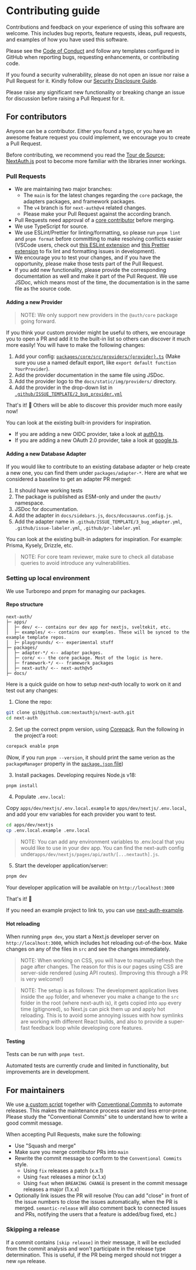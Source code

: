 # Contributing guide

Contributions and feedback on your experience of using this software are welcome. This includes bug reports, feature requests, ideas, pull requests, and examples of how you have used this software.

Please see the [Code of Conduct](CODE_OF_CONDUCT.md) and follow any templates configured in GitHub when reporting bugs, requesting enhancements, or contributing code.

If you found a security vulnerability, please do not open an issue nor raise a Pull Request for it. Kindly follow our [Security Disclosure Guide](https://authjs.dev/security#reporting-a-vulnerability).

Please raise any significant new functionality or breaking change an issue for discussion before raising a Pull Request for it.

## For contributors

Anyone can be a contributor. Either you found a typo, or you have an awesome feature request you could implement, we encourage you to create a Pull Request.

Before contributing, we recommend you read the [Tour de Source: NextAuth.js](https://sourcegraph.com/notebooks/Tm90ZWJvb2s6MTc2MQ==) post to become more familiar with the libraries inner workings.

### Pull Requests

- We are maintaining two major branches:
  - The `main` is for the latest changes regarding the `core` package, the adapters packages, and framework packages.
  - The `v4` branch is for `next-auth@v4` related changes.
  - Please make your Pull Request against the according branch.
- Pull Requests need approval of a [core contributor](https://next-auth.js.org/contributors#core-team) before merging.
- We use TypeScript for source.
- We use ESLint/Prettier for linting/formatting, so please run `pnpm lint` and `pnpm format` before committing to make resolving conflicts easier (VSCode users, check out [this ESLint extension](https://marketplace.visualstudio.com/items?itemName=dbaeumer.vscode-eslint) and [this Prettier extension](https://marketplace.visualstudio.com/items?itemName=esbenp.prettier-vscode) to fix lint and formatting issues in development).
- We encourage you to test your changes, and if you have the opportunity, please make those tests part of the Pull Request.
- If you add new functionality, please provide the corresponding documentation as well and make it part of the Pull Request. We use JSDoc, which means most of the time, the documentation is in the same file as the source code.

#### Adding a new Provider

> NOTE: We only support new providers in the `@auth/core` package going forward.

If you think your custom provider might be useful to others, we encourage you to open a PR and add it to the built-in list so others can discover it much more easily! You will have to make the following changes:

1. Add your config: [`packages/core/src/providers/{provider}.ts`](https://github.com/nextauthjs/next-auth/tree/main/packages/core/src/providers) (Make sure you use a named default export, like `export default function YourProvider`).
1. Add the provider documentation in the same file using JSDoc.
1. Add the provider logo to the `docs/static/img/providers/` directory.
1. Add the provider in the drop-down list in [`.github/ISSUE_TEMPLATE/2_bug_provider.yml`](https://github.com/nextauthjs/next-auth/blob/main/.github/ISSUE_TEMPLATE/2_bug_provider.yml)

That's it! 🎉 Others will be able to discover this provider much more easily now!

You can look at the existing built-in providers for inspiration.
- If you are adding a new OIDC provider, take a look at [auth0.ts](https://github.com/nextauthjs/next-auth/blob/main/packages/core/src/providers/auth0.ts).
- If you are adding a new OAuth 2.0 provider, take a look at [google.ts](https://github.com/nextauthjs/next-auth/blob/main/packages/core/src/providers/google.ts).

#### Adding a new Database Adapter

If you would like to contribute to an existing database adapter or help create a new one, you can find them under `packages/adapter-*`. Here are what we considered a baseline to get an adapter PR merged:

1. It should have working tests
1. The package is published as ESM-only and under the `@auth/` namespace.
1. JSDoc for documentation.
1. Add the adapter in `docs/sidebars.js`, `docs/docusaurus.config.js`.
1. Add the adapter name in `.github/ISSUE_TEMPLATE/3_bug_adapter.yml`, `.github/issue-labeler.yml`, `.github/pr-labeler.yml`

You can look at the existing built-in adapters for inspiration. For example: Prisma, Kysely, Drizzle, etc.

> NOTE: For core team reviewer, make sure to check all database queries to avoid introduce any vulnerabilities.

### Setting up local environment

We use Turborepo and pnpm for managing our packages.

#### Repo structure
```
next-auth/
├─ apps/
│  ├─ dev/ <-- contains our dev app for nextjs, sveltekit, etc.
│  ├─ examples/ <-- contains our examples. These will be synced to the example template repos.
│  ├─ playgrounds/ <-- experimental stuff
├─ packages/
│  ├─ adapter-*/ <-- adapter packges.
│  ├─ core/ <-- the core package. Most of the logic is here.
│  ├─ framework-*/ <-- framework packages
│  ├─ next-auth/ <-- next-auth@v5
├─ docs/
```

Here is a quick guide on how to setup _next-auth_ locally to work on it and test out any changes:

1. Clone the repo:

```sh
git clone git@github.com:nextauthjs/next-auth.git
cd next-auth
```

2. Set up the correct pnpm version, using [Corepack](https://nodejs.org/api/corepack.html). Run the following in the project'a root:

```sh
corepack enable pnpm
```

(Now, if you run `pnpm --version`, it should print the same verion as the `packageManager` property in the [`package.json` file](https://github.com/nextauthjs/next-auth/blob/main/package.json))

3. Install packages. Developing requires Node.js v18:

```sh
pnpm install
```

4. Populate `.env.local`:

Copy `apps/dev/nextjs/.env.local.example` to `apps/dev/nextjs/.env.local`, and add your env variables for each provider you want to test.

```sh
cd apps/dev/nextjs
cp .env.local.example .env.local
```

> NOTE: You can add any environment variables to .env.local that you would like to use in your dev app.
> You can find the next-auth config under`apps/dev/nextjs/pages/api/auth/[...nextauth].js`.

5. Start the developer application/server:

```sh
pnpm dev
```

Your developer application will be available on `http://localhost:3000`

That's it! 🎉

If you need an example project to link to, you can use [next-auth-example](https://github.com/nextauthjs/next-auth-example).

#### Hot reloading

When running `pnpm dev`, you start a Next.js developer server on `http://localhost:3000`, which includes hot reloading out-of-the-box. Make changes on any of the files in `src` and see the changes immediately.

> NOTE: When working on CSS, you will have to manually refresh the page after changes. The reason for this is our pages using CSS are server-side rendered (using API routes). (Improving this through a PR is very welcome!)

> NOTE: The setup is as follows: The development application lives inside the `app` folder, and whenever you make a change to the `src` folder in the root (where next-auth is), it gets copied into `app` every time (gitignored), so Next.js can pick them up and apply hot reloading. This is to avoid some annoying issues with how symlinks are working with different React builds, and also to provide a super-fast feedback loop while developing core features.

#### Testing

Tests can be run with `pnpm test`.

Automated tests are currently crude and limited in functionality, but improvements are in development.

## For maintainers

We use [a custom script](https://github.com/balazsorban44/monorepo-release) together with [Conventional Commits](https://www.conventionalcommits.org/en/v1.0.0) to automate releases. This makes the maintenance process easier and less error-prone. Please study the "Conventional Commits" site to understand how to write a good commit message.

When accepting Pull Requests, make sure the following:

- Use "Squash and merge"
- Make sure you merge contributor PRs into `main`
- Rewrite the commit message to conform to the `Conventional Commits` style.
  - Using `fix` releases a patch (x.x.1)
  - Using `feat` releases a minor (x.1.x)
  - Using `feat` when `BREAKING CHANGE` is present in the commit message releases a major (1.x.x)
- Optionally link issues the PR will resolve (You can add "close" in front of the issue numbers to close the issues automatically, when the PR is merged. `semantic-release` will also comment back to connected issues and PRs, notifying the users that a feature is added/bug fixed, etc.)

### Skipping a release

If a commit contains `[skip release]` in their message, it will be excluded from the commit analysis and won't participate in the release type determination. This is useful, if the PR being merged should not trigger a new `npm` release.
